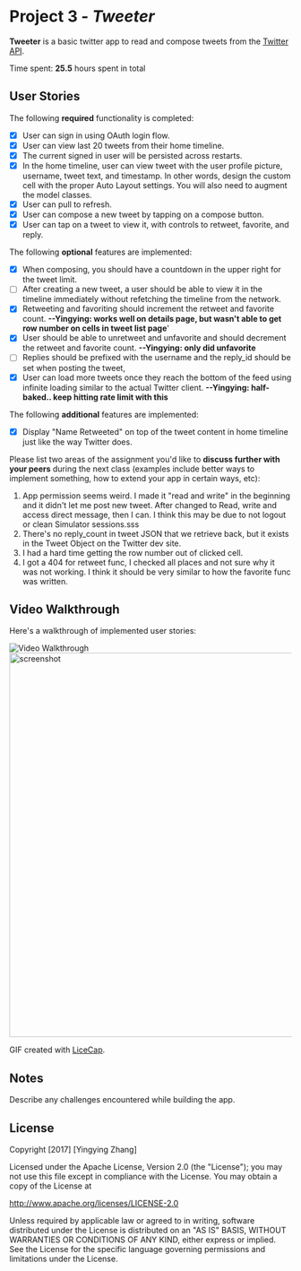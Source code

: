 # Project 3 - *Tweeter*

**Tweeter** is a basic twitter app to read and compose tweets from the [Twitter API](https://apps.twitter.com/).

Time spent: **25.5** hours spent in total

## User Stories

The following **required** functionality is completed:

- [x] User can sign in using OAuth login flow.
- [x] User can view last 20 tweets from their home timeline.
- [x] The current signed in user will be persisted across restarts.
- [x] In the home timeline, user can view tweet with the user profile picture, username, tweet text, and timestamp.  In other words, design the custom cell with the proper Auto Layout settings.  You will also need to augment the model classes.
- [x] User can pull to refresh.
- [x] User can compose a new tweet by tapping on a compose button.
- [x] User can tap on a tweet to view it, with controls to retweet, favorite, and reply.

The following **optional** features are implemented:

- [x] When composing, you should have a countdown in the upper right for the tweet limit.
- [ ] After creating a new tweet, a user should be able to view it in the timeline immediately without refetching the timeline from the network.
- [x] Retweeting and favoriting should increment the retweet and favorite count. **--Yingying: works well on details page, but wasn't able to get row number on cells in tweet list page**'
- [x] User should be able to unretweet and unfavorite and should decrement the retweet and favorite count. **--Yingying: only did unfavorite**
- [ ] Replies should be prefixed with the username and the reply_id should be set when posting the tweet,
- [x] User can load more tweets once they reach the bottom of the feed using infinite loading similar to the actual Twitter client. **--Yingying: half-baked.. keep hitting rate limit with this**

The following **additional** features are implemented:

- [x] Display "Name Retweeted" on top of the tweet content in home timeline just like the way Twitter does.

Please list two areas of the assignment you'd like to **discuss further with your peers** during the next class (examples include better ways to implement something, how to extend your app in certain ways, etc):

1. App permission seems weird. I made it "read and write" in the beginning and it didn't let me post new tweet. After changed to Read, write and access direct message, then I can. I think this may be due to not logout or clean Simulator sessions.sss
2. There's no reply_count in tweet JSON that we retrieve back, but it exists in the Tweet Object on the Twitter dev site.
3. I had a hard time getting the row number out of clicked cell.
4. I got a 404 for retweet func, I checked all places and not sure why it was not working. I think it should be very similar to how the favorite func was written.

## Video Walkthrough

Here's a walkthrough of implemented user stories:

<img src='https://raw.githubusercontent.com/yzhanghearsay/03_Tweeter/master/03%20Tweeter/tweeter.gif' title='Video Walkthrough' width='' alt='Video Walkthrough' />
<img src='https://raw.githubusercontent.com/yzhanghearsay/03_Tweeter/master/03%20Tweeter/tweeter-additional.png' title='screenshot' height='686' alt='screenshot'>

GIF created with [LiceCap](http://www.cockos.com/licecap/).

## Notes

Describe any challenges encountered while building the app.

## License

Copyright [2017] [Yingying Zhang]

Licensed under the Apache License, Version 2.0 (the "License");
you may not use this file except in compliance with the License.
You may obtain a copy of the License at

http://www.apache.org/licenses/LICENSE-2.0

Unless required by applicable law or agreed to in writing, software
distributed under the License is distributed on an "AS IS" BASIS,
WITHOUT WARRANTIES OR CONDITIONS OF ANY KIND, either express or implied.
See the License for the specific language governing permissions and
limitations under the License.
